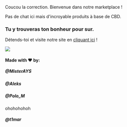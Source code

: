 Coucou la correction. Bienvenue dans notre marketplace !

Pas de chat ici mais d'incroyable produits à base de CBD.

### Tu y trouveras ton bonheur pour sur.

Détends-toi et visite notre site en [cliquant ici](https://cbdrone.herokuapp.com/) !

![](https://media.giphy.com/media/yogEmgIWxh72w/giphy.gif)


#### Made with ♥ by:

##### @MisterAYS

##### @Aleks

##### @Polo_M
ohohohohoh
##### @t1mar
